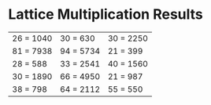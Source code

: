 # Lattice Multiplication Results

|   |   |   |
|---|---|---|
| 26 = 1040 | 30 = 630 | 30 = 2250 |
| 81 = 7938 | 94 = 5734 | 21 = 399 |
| 28 = 588 | 33 = 2541 | 40 = 1560 |
| 30 = 1890 | 66 = 4950 | 21 = 987 |
| 38 = 798 | 64 = 2112 | 55 = 550 |

